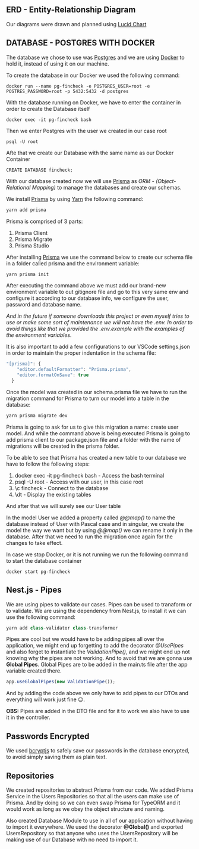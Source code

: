 ## ERD - Entity-Relationship Diagram

Our diagrams were drawn and planned using [Lucid Chart](https://www.lucidchart.com/)

## DATABASE - POSTGRES WITH DOCKER

The database we chose to use was [Postgres](https://www.postgresql.org/) and we are using [Docker](https://www.docker.com/) to hold it, instead of using it on our machine.

To create the database in our Docker we used the following command:

```docker
docker run --name pg-fincheck -e POSTGRES_USER=root -e POSTRES_PASSWORD=root -p 5432:5432 -d postgres
```
With the database running on Docker, we have to enter the container in order to create the Database itself

```docker
docker exec -it pg-fincheck bash
```

Then we enter Postgres with the user we created in our case root

```docker
psql -U root
```

Afte that we create our Database with the same name as our Docker Container

```docker
CREATE DATABASE fincheck;
```

With our database created now we will use [Prisma](https://www.prisma.io/) as *ORM - (Object-Relational Mapping)*  to manage the databases and create our schemas. 

We install [Prisma](https://www.prisma.io/) by using [Yarn](https://yarnpkg.com/) the following command:

```javascript
yarn add prisma
```

Prisma is comprised of 3 parts:

1. Prisma Client
2. Prisma Migrate
3. Prisma Studio

After installing [Prisma](https://www.prisma.io/) we use the command below to create our schema file in a folder called prisma and the environment variable:

```javascript
yarn prisma init
```

After executing the command above we must add our brand-new environment variable to out gitignore file and go to this very same env and configure it according to our database info, we configure the user, password and database name.

*And in the future if someone downloads this project or even myself tries to use or make some sort of maintenance we will not have the .env. In order to avoid things like that we provided the .env.example with the examples of the environment variables.*

It is also important to add a few configurations to our VSCode settings.json in order to maintain the proper indentation in the schema file:

```javascript
"[prisma]": {
    "editor.defaultFormatter": "Prisma.prisma",
    "editor.formatOnSave": true
  }
```

Once the model was created in our schema.prisma file we have to run the migration command for Prisma to turn our model into a table in the database:

```javascript
yarn prisma migrate dev
```

Prisma is going to ask for us to give this migration a name: create user model. And while the command above is being executed Prisma is going to add prisma client to our package.json file and a folder with the name of migrations will be created in the prisma folder.

To be able to see that Prisma has created a new table to our database we have to follow the following steps:

1. docker exec -it pg-fincheck bash - Access the bash terminal
2. psql -U root - Access with our user, in this case root
3. \c fincheck - Connect to the database
4. \dt - Display the existing tables

And after that we will surely see our User table

In the model User we added a property called *@@map()* to name the database instead of User with Pascal case and in singular, we create the model the way we want but by using *@@map()* we can rename it only in the database. After that we need to run the migration once again for the changes to take effect.

In case we stop Docker, or it is not running we run the following command to start the database container

```docker
docker start pg-fincheck
```

## Nest.js - Pipes

We are using pipes to validate our cases. Pipes can be used to tranaform or to validate. We are using the dependency from Nest.js, to install it we can use the following command:

```Javascript
yarn add class-validator class-transformer
```

Pipes are cool but we would have to be adding pipes all over the application, we might end up forgetting to add the decorator *@UsePipes* and also forget to instantiate the *ValidationPipe()*, and we might end up not knowing why the pipes are not working. And to avoid that we are gonna use **Global Pipes**.
Global Pipes are to be added in the main.ts file after the app variable created there.

```Javascript
app.useGlobalPipes(new ValidationPipe());
```
And by adding the code above we only have to add pipes to our DTOs and everything will work just fine 😉.

**OBS:** Pipes are added in the DTO file and for it to work we also have to use it in the controller.

## Passwords Encrypted

We used [bcryptjs](https://www.npmjs.com/package/bcryptjs) to safely save our passwords in the database encrypted, to avoid simply saving them as plain text.

## Repositories

We created repositories to abstract Prisma from our code. We added Prisma Service in the Users Repositories so that all the users can make use of Prisma. And by doing so we can even swap Prisma for TypeORM and it would work as long as we obey the object structure and naming.

Also created Database Module to use in all of our application without having to import it everywhere. We used the decorator **@Global()** and exported UsersRepository so that anyone who uses the UsersRepository will be making use of our Database with no need to import it.